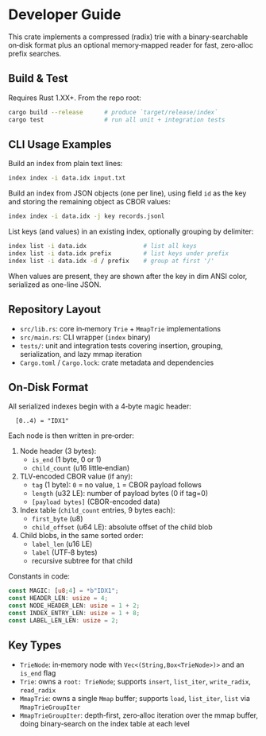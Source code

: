 # Developer Guide

This crate implements a compressed (radix) trie with a binary‐searchable on‐disk format plus an optional memory‐mapped reader for fast, zero‐alloc prefix searches.

## Build & Test
Requires Rust 1.XX+.  From the repo root:
```bash
cargo build --release      # produce `target/release/index`
cargo test                 # run all unit + integration tests
```

## CLI Usage Examples

Build an index from plain text lines:
```bash
index index -i data.idx input.txt
```

Build an index from JSON objects (one per line), using field `id` as the key and storing the remaining object as CBOR values:
```bash
index index -i data.idx -j key records.jsonl
```

List keys (and values) in an existing index, optionally grouping by delimiter:
```bash
index list -i data.idx                # list all keys
index list -i data.idx prefix         # list keys under prefix
index list -i data.idx -d / prefix    # group at first '/'
```

When values are present, they are shown after the key in dim ANSI color, serialized as one-line JSON.

## Repository Layout
- `src/lib.rs`: core in‐memory `Trie` + `MmapTrie` implementations
- `src/main.rs`: CLI wrapper (`index` binary)
- `tests/`: unit and integration tests covering insertion, grouping, serialization, and lazy mmap iteration
- `Cargo.toml` / `Cargo.lock`: crate metadata and dependencies

## On‐Disk Format
All serialized indexes begin with a 4‐byte magic header:
```text
  [0..4) = "IDX1"
```
Each node is then written in pre‐order:
1. Node header (3 bytes):
   - `is_end` (1 byte, 0 or 1)
   - `child_count` (u16 little‐endian)
2. TLV-encoded CBOR value (if any):
   - `tag` (1 byte): `0` = no value, `1` = CBOR payload follows
   - `length` (u32 LE): number of payload bytes (0 if tag=0)
   - `[payload bytes]` (CBOR-encoded data)
3. Index table (`child_count` entries, 9 bytes each):
   - `first_byte` (u8)
   - `child_offset` (u64 LE): absolute offset of the child blob
4. Child blobs, in the same sorted order:
   - `label_len` (u16 LE)
   - `label` (UTF‐8 bytes)
   - recursive subtree for that child

Constants in code:
```rust
const MAGIC: [u8;4] = *b"IDX1";
const HEADER_LEN: usize = 4;
const NODE_HEADER_LEN: usize = 1 + 2;
const INDEX_ENTRY_LEN: usize = 1 + 8;
const LABEL_LEN_LEN: usize = 2;
```

## Key Types
- `TrieNode`: in‐memory node with `Vec<(String,Box<TrieNode>)>` and an `is_end` flag
- `Trie`: owns a `root: TrieNode`; supports `insert`, `list_iter`, `write_radix`, `read_radix`
- `MmapTrie`: owns a single `Mmap` buffer; supports `load`, `list_iter`, `list` via `MmapTrieGroupIter`
- `MmapTrieGroupIter`: depth‐first, zero‐alloc iteration over the mmap buffer, doing binary‐search on the index table at each level